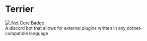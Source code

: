 # Terrier
[![.Net Core Badge](https://github.com/Terrierbot/Terrier/workflows/.NET%20Core/badge.svg) ](https://github.com/Terrierbot/Terrier/actions?query=workflow%3A%22.NET+Core%22)  
A discord bot that allows for external plugins written in any dotnet-compatible language
